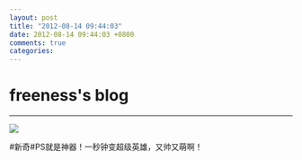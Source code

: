 ```yaml
---
layout: post
title: "2012-08-14 09:44:03"
date: 2012-08-14 09:44:03 +0800
comments: true
categories: 
---
```


# freeness's blog

----------

![](http://okqmqrbgo.bkt.clouddn.com/201208140944031.jpg)

>
\#新奇\#PS就是神器！一秒钟变超级英雄，又帅又萌啊！